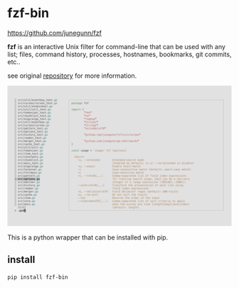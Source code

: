 # fzf-bin

https://github.com/junegunn/fzf

**fzf** is an interactive Unix filter for command-line that can be used with any list; files, command history, processes, hostnames, bookmarks, git commits, etc..

see original [repository](https://github.com/junegunn/fzf) for more information.

![image](https://raw.githubusercontent.com/junegunn/i/master/fzf-preview.png)

This is a python wrapper that can be installed with pip.

## install

```sh
pip install fzf-bin
```
